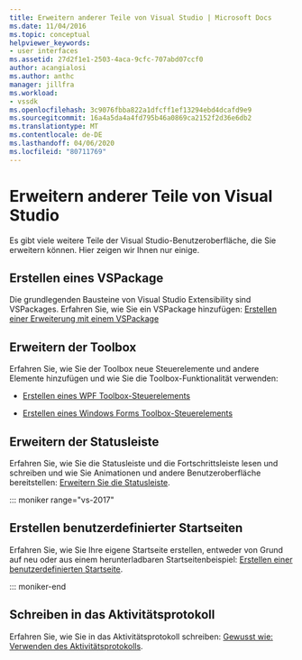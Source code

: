 ```yaml
---
title: Erweitern anderer Teile von Visual Studio | Microsoft Docs
ms.date: 11/04/2016
ms.topic: conceptual
helpviewer_keywords:
- user interfaces
ms.assetid: 27d2f1e1-2503-4aca-9cfc-707abd07ccf0
author: acangialosi
ms.author: anthc
manager: jillfra
ms.workload:
- vssdk
ms.openlocfilehash: 3c9076fbba822a1dfcff1ef13294ebd4dcafd9e9
ms.sourcegitcommit: 16a4a5da4a4fd795b46a0869ca2152f2d36e6db2
ms.translationtype: MT
ms.contentlocale: de-DE
ms.lasthandoff: 04/06/2020
ms.locfileid: "80711769"
---
```

# <a name="extend-other-parts-of-visual-studio"></a>Erweitern anderer Teile von Visual Studio

Es gibt viele weitere Teile der Visual Studio-Benutzeroberfläche, die Sie erweitern können. Hier zeigen wir Ihnen nur einige.

## <a name="create-a-vspackage"></a>Erstellen eines VSPackage

Die grundlegenden Bausteine von Visual Studio Extensibility sind VSPackages.  Erfahren Sie, wie Sie ein VSPackage hinzufügen: [Erstellen einer Erweiterung mit einem VSPackage](../extensibility/creating-an-extension-with-a-vspackage.md)

## <a name="extend-the-toolbox"></a>Erweitern der Toolbox

Erfahren Sie, wie Sie der Toolbox neue Steuerelemente und andere Elemente hinzufügen und wie Sie die Toolbox-Funktionalität verwenden:

- [Erstellen eines WPF Toolbox-Steuerelements](../extensibility/creating-a-wpf-toolbox-control.md)

- [Erstellen eines Windows Forms Toolbox-Steuerelements](../extensibility/creating-a-windows-forms-toolbox-control.md)

## <a name="extend-the-status-bar"></a>Erweitern der Statusleiste

Erfahren Sie, wie Sie die Statusleiste und die Fortschrittsleiste lesen und schreiben und wie Sie Animationen und andere Benutzeroberfläche bereitstellen: [Erweitern Sie die Statusleiste](../extensibility/extending-the-status-bar.md).

::: moniker range="vs-2017"

## <a name="create-custom-start-pages"></a>Erstellen benutzerdefinierter Startseiten

Erfahren Sie, wie Sie Ihre eigene Startseite erstellen, entweder von Grund auf neu oder aus einem herunterladbaren Startseitenbeispiel: [Erstellen einer benutzerdefinierten Startseite](../extensibility/creating-a-custom-start-page.md).

::: moniker-end

## <a name="write-to-the-activity-log"></a>Schreiben in das Aktivitätsprotokoll

Erfahren Sie, wie Sie in das Aktivitätsprotokoll schreiben: [Gewusst wie: Verwenden des Aktivitätsprotokolls](../extensibility/how-to-use-the-activity-log.md).
